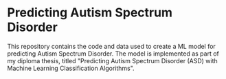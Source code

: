 # Predicting Autism Spectrum Disorder

This repository contains the code and data used to create a ML model for predicting Autism Spectrum Disorder. The model is implemented as part of my diploma thesis, titled "Predicting Autism Spectrum Disorder (ASD) with Machine Learning Classification Algorithms".

